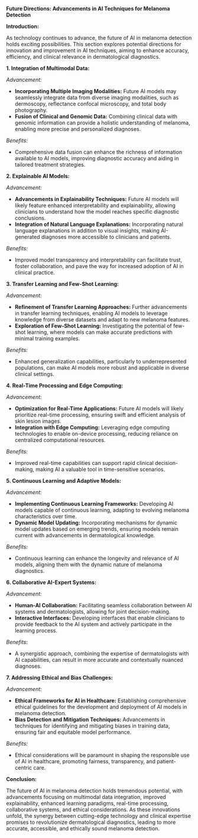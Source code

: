 **Future Directions: Advancements in AI Techniques for Melanoma Detection**

**Introduction:**

As technology continues to advance, the future of AI in melanoma detection holds exciting possibilities. This section explores potential directions for innovation and improvement in AI techniques, aiming to enhance accuracy, efficiency, and clinical relevance in dermatological diagnostics.

**1. Integration of Multimodal Data:**

*Advancement:*
   - **Incorporating Multiple Imaging Modalities:** Future AI models may seamlessly integrate data from diverse imaging modalities, such as dermoscopy, reflectance confocal microscopy, and total body photography.
   - **Fusion of Clinical and Genomic Data:** Combining clinical data with genomic information can provide a holistic understanding of melanoma, enabling more precise and personalized diagnoses.

*Benefits:*
   - Comprehensive data fusion can enhance the richness of information available to AI models, improving diagnostic accuracy and aiding in tailored treatment strategies.

**2. Explainable AI Models:**

*Advancement:*
   - **Advancements in Explainability Techniques:** Future AI models will likely feature enhanced interpretability and explainability, allowing clinicians to understand how the model reaches specific diagnostic conclusions.
   - **Integration of Natural Language Explanations:** Incorporating natural language explanations in addition to visual insights, making AI-generated diagnoses more accessible to clinicians and patients.

*Benefits:*
   - Improved model transparency and interpretability can facilitate trust, foster collaboration, and pave the way for increased adoption of AI in clinical practice.

**3. Transfer Learning and Few-Shot Learning:**

*Advancement:*
   - **Refinement of Transfer Learning Approaches:** Further advancements in transfer learning techniques, enabling AI models to leverage knowledge from diverse datasets and adapt to new melanoma features.
   - **Exploration of Few-Shot Learning:** Investigating the potential of few-shot learning, where models can make accurate predictions with minimal training examples.

*Benefits:*
   - Enhanced generalization capabilities, particularly to underrepresented populations, can make AI models more robust and applicable in diverse clinical settings.

**4. Real-Time Processing and Edge Computing:**

*Advancement:*
   - **Optimization for Real-Time Applications:** Future AI models will likely prioritize real-time processing, ensuring swift and efficient analysis of skin lesion images.
   - **Integration with Edge Computing:** Leveraging edge computing technologies to enable on-device processing, reducing reliance on centralized computational resources.

*Benefits:*
   - Improved real-time capabilities can support rapid clinical decision-making, making AI a valuable tool in time-sensitive scenarios.

**5. Continuous Learning and Adaptive Models:**

*Advancement:*
   - **Implementing Continuous Learning Frameworks:** Developing AI models capable of continuous learning, adapting to evolving melanoma characteristics over time.
   - **Dynamic Model Updating:** Incorporating mechanisms for dynamic model updates based on emerging trends, ensuring models remain current with advancements in dermatological knowledge.

*Benefits:*
   - Continuous learning can enhance the longevity and relevance of AI models, aligning them with the dynamic nature of melanoma diagnostics.

**6. Collaborative AI-Expert Systems:**

*Advancement:*
   - **Human-AI Collaboration:** Facilitating seamless collaboration between AI systems and dermatologists, allowing for joint decision-making.
   - **Interactive Interfaces:** Developing interfaces that enable clinicians to provide feedback to the AI system and actively participate in the learning process.

*Benefits:*
   - A synergistic approach, combining the expertise of dermatologists with AI capabilities, can result in more accurate and contextually nuanced diagnoses.

**7. Addressing Ethical and Bias Challenges:**

*Advancement:*
   - **Ethical Frameworks for AI in Healthcare:** Establishing comprehensive ethical guidelines for the development and deployment of AI models in melanoma detection.
   - **Bias Detection and Mitigation Techniques:** Advancements in techniques for identifying and mitigating biases in training data, ensuring fair and equitable model performance.

*Benefits:*
   - Ethical considerations will be paramount in shaping the responsible use of AI in healthcare, promoting fairness, transparency, and patient-centric care.

**Conclusion:**

The future of AI in melanoma detection holds tremendous potential, with advancements focusing on multimodal data integration, improved explainability, enhanced learning paradigms, real-time processing, collaborative systems, and ethical considerations. As these innovations unfold, the synergy between cutting-edge technology and clinical expertise promises to revolutionize dermatological diagnostics, leading to more accurate, accessible, and ethically sound melanoma detection.